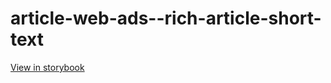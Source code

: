 # article-web-ads--rich-article-short-text

[View in storybook](https://raw.githack.com/Independent-Digital-News-and-Media-Ltd/indy100-pwamp-sb/PR-332-sb/index.html?path=/story/article-web-ads--rich-article-short-text)